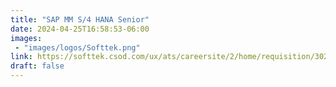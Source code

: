 ```yaml
---
title: "SAP MM S/4 HANA Senior"
date: 2024-04-25T16:58:53-06:00
images: 
 - "images/logos/Softtek.png"
link: https://softtek.csod.com/ux/ats/careersite/2/home/requisition/3025?c=softtek&lang=en-US&utm_campaign=softtek-website&utm_source=referral&utm_medium=jobsredirect
draft: false
---
```


